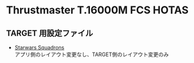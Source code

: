 # Thrustmaster T.16000M FCS HOTAS 
## TARGET 用設定ファイル
- [Starwars Squadrons](https://1drv.ms/u/s!AkP54Ao7_RKioL0u-G8x6CbRLsNy4A?e=0h86SI)  
アプリ側のレイアウト変更なし、TARGET側のレイアウト変更のみ
